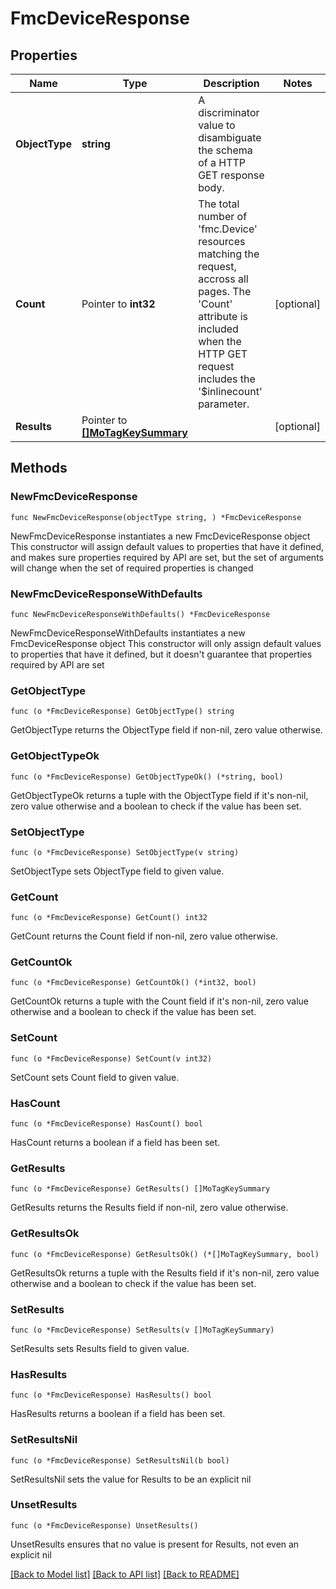# FmcDeviceResponse

## Properties

Name | Type | Description | Notes
------------ | ------------- | ------------- | -------------
**ObjectType** | **string** | A discriminator value to disambiguate the schema of a HTTP GET response body. | 
**Count** | Pointer to **int32** | The total number of &#39;fmc.Device&#39; resources matching the request, accross all pages. The &#39;Count&#39; attribute is included when the HTTP GET request includes the &#39;$inlinecount&#39; parameter. | [optional] 
**Results** | Pointer to [**[]MoTagKeySummary**](MoTagKeySummary.md) |  | [optional] 

## Methods

### NewFmcDeviceResponse

`func NewFmcDeviceResponse(objectType string, ) *FmcDeviceResponse`

NewFmcDeviceResponse instantiates a new FmcDeviceResponse object
This constructor will assign default values to properties that have it defined,
and makes sure properties required by API are set, but the set of arguments
will change when the set of required properties is changed

### NewFmcDeviceResponseWithDefaults

`func NewFmcDeviceResponseWithDefaults() *FmcDeviceResponse`

NewFmcDeviceResponseWithDefaults instantiates a new FmcDeviceResponse object
This constructor will only assign default values to properties that have it defined,
but it doesn't guarantee that properties required by API are set

### GetObjectType

`func (o *FmcDeviceResponse) GetObjectType() string`

GetObjectType returns the ObjectType field if non-nil, zero value otherwise.

### GetObjectTypeOk

`func (o *FmcDeviceResponse) GetObjectTypeOk() (*string, bool)`

GetObjectTypeOk returns a tuple with the ObjectType field if it's non-nil, zero value otherwise
and a boolean to check if the value has been set.

### SetObjectType

`func (o *FmcDeviceResponse) SetObjectType(v string)`

SetObjectType sets ObjectType field to given value.


### GetCount

`func (o *FmcDeviceResponse) GetCount() int32`

GetCount returns the Count field if non-nil, zero value otherwise.

### GetCountOk

`func (o *FmcDeviceResponse) GetCountOk() (*int32, bool)`

GetCountOk returns a tuple with the Count field if it's non-nil, zero value otherwise
and a boolean to check if the value has been set.

### SetCount

`func (o *FmcDeviceResponse) SetCount(v int32)`

SetCount sets Count field to given value.

### HasCount

`func (o *FmcDeviceResponse) HasCount() bool`

HasCount returns a boolean if a field has been set.

### GetResults

`func (o *FmcDeviceResponse) GetResults() []MoTagKeySummary`

GetResults returns the Results field if non-nil, zero value otherwise.

### GetResultsOk

`func (o *FmcDeviceResponse) GetResultsOk() (*[]MoTagKeySummary, bool)`

GetResultsOk returns a tuple with the Results field if it's non-nil, zero value otherwise
and a boolean to check if the value has been set.

### SetResults

`func (o *FmcDeviceResponse) SetResults(v []MoTagKeySummary)`

SetResults sets Results field to given value.

### HasResults

`func (o *FmcDeviceResponse) HasResults() bool`

HasResults returns a boolean if a field has been set.

### SetResultsNil

`func (o *FmcDeviceResponse) SetResultsNil(b bool)`

 SetResultsNil sets the value for Results to be an explicit nil

### UnsetResults
`func (o *FmcDeviceResponse) UnsetResults()`

UnsetResults ensures that no value is present for Results, not even an explicit nil

[[Back to Model list]](../README.md#documentation-for-models) [[Back to API list]](../README.md#documentation-for-api-endpoints) [[Back to README]](../README.md)


